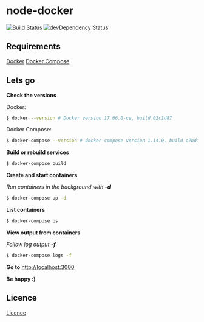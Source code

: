 # node-docker

[![Build Status](https://travis-ci.org/danielrohers/node-docker.svg?branch=master)](https://travis-ci.org/danielrohers/node-docker)
[![devDependency Status](https://david-dm.org/danielrohers/node-docker/dev-status.svg)](https://david-dm.org/danielrohers/node-docker#info=devDependencies)

## Requirements

[Docker](https://docs.docker.com/engine/installation)
[Docker Compose](https://docs.docker.com/compose/install)

## Lets go

**Check the versions**

Docker:
```bash
$ docker --version # Docker version 17.06.0-ce, build 02c1d87
```

Docker Compose:
```bash
$ docker-compose --version # docker-compose version 1.14.0, build c7bdf9e
```

**Build or rebuild services**

```bash
$ docker-compose build
```

**Create and start containers**

*Run containers in the background with **-d***

```bash
$ docker-compose up -d
```

**List containers**

```bash
$ docker-compose ps
```

**View output from containers**

*Follow log output **-f***

```bash
$ docker-compose logs -f
```

**Go to** [http://localhost:3000](http://localhost:3000)

**Be happy :)**

## Licence
[Licence](LICENSE)
